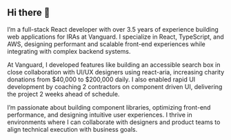 ## Hi there 👋

I’m a full-stack React developer with over 3.5 years of experience building web applications for IRAs at Vanguard. I specialize in React, TypeScript, and AWS, designing performant and scalable front-end experiences while integrating with complex backend systems.

At Vanguard, I developed features like building an accessible search box in close collaboration with UI/UX designers using react-aria, increasing charity donations from $40,000 to $200,000 daily. I also enabled rapid UI development by coaching 2 contractors on component driven UI, delivering the project 2 weeks ahead of schedule.

I’m passionate about building component libraries, optimizing front-end performance, and designing intuitive user experiences. I thrive in environments where I can collaborate with designers and product teams to align technical execution with business goals.
